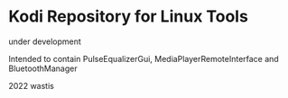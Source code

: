 # Kodi Repository for Linux Tools

under development

Intended to contain PulseEqualizerGui, MediaPlayerRemoteInterface and BluetoothManager


2022 wastis


